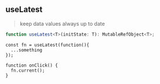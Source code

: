 ## useLatest

> keep data values ​​always up to date

```typescript
function useLatest<T>(initState: T): MutableRefObject<T>;
```

```tsx
const fn = useLatest(function(){
  ...something
});

function onClick() {
  fn.current();
}
```